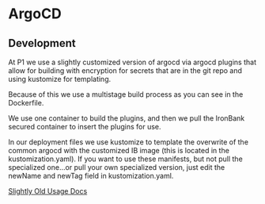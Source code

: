# ArgoCD

## Development

At P1 we use a slightly customized version of argocd via argocd plugins that allow for building with encryption for secrets that are in the git repo and using kustomize for templating.

Because of this we use a multistage build process as you can see in the Dockerfile.

We use one container to build the plugins, and then we pull the IronBank secured container to insert the plugins for use.

In our deployment files we use kustomize to template the overwrite of the common argocd with the customized IB image (this is located in the kustomization.yaml). If you want to use these manifests, but not pull the specialized one...or pull your own specialized version, just edit the newName and newTag field in kustomization.yaml.

[Slightly Old Usage Docs](docs/README.md)



